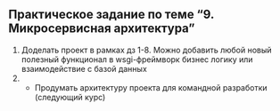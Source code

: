 ## Практическое задание по теме “9. Микросервисная архитектура”

1. Доделать проект в рамках дз 1-8.
   Можно добавить любой новый полезный функционал в wsgi-фреймворк бизнес логику или взаимодействие с базой данных
2. - Продумать архитектуру проекта для командной разработки (следующий курс)
